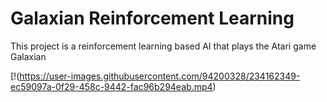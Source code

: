 # Galaxian Reinforcement Learning
This project is a reinforcement learning based AI that plays the Atari game Galaxian

[!(https://user-images.githubusercontent.com/94200328/234162349-ec59097a-0f29-458c-9442-fac96b294eab.mp4)
